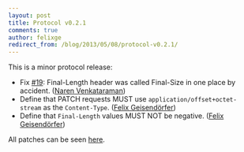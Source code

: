```yaml
---
layout: post
title: Protocol v0.2.1
comments: true
author: felixge
redirect_from: /blog/2013/05/08/protocol-v0.2.1/
---
```


This is a minor protocol release:

<!--more-->

* Fix [#19](https://github.com/tus/tus-resumable-upload-protocol/pull/19):
  Final-Length header was called Final-Size in one place by accident. ([Naren
  Venkataraman](https://github.com/vayam))
* Define that PATCH requests MUST use `application/offset+octet-stream` as the
  `Content-Type`. ([Felix Geisendörfer](https://github.com/felixge))
* Define that `Final-Length` values MUST NOT be negative. ([Felix
  Geisendörfer](https://github.com/felixge))

All patches can be seen [here](https://github.com/tus/tus-resumable-upload-protocol/compare/v0.2...v0.2.1).

